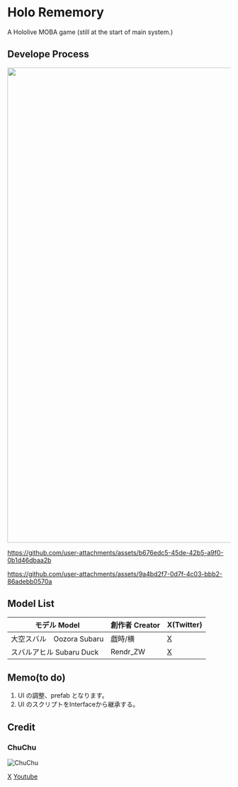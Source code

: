 # Holo Rememory
 A Hololive MOBA game
 (still at the start of main system.)


## Develope Process
<img width="1072" src="https://github.com/user-attachments/assets/fd52a3d7-b9c1-418a-aa16-55f06075ed60">

https://github.com/user-attachments/assets/b676edc5-45de-42b5-a9f0-0b1d46dbaa2b

https://github.com/user-attachments/assets/9a4bd2f7-0d7f-4c03-bbb2-86adebb0570a


## Model List
 |モデル Model              | 創作者 Creator  | X(Twitter)                  |
 |-------------------------|----------------|-----------------------------|
 |大空スバル　Oozora Subaru  |戯時/横          |[X](https://x.com/saretoki)  |
 |スバルアヒル Subaru Duck   |Rendr_ZW        |[X](https://x.com/Rendr_ZW)  |

## Memo(to do)
1. UI の調整、prefab となります。
2. UI のスクリプトをInterfaceから継承する。

## Credit
 ### ChuChu
 
 ![ChuChu](https://github.com/user-attachments/assets/49c6bf2e-90de-4a71-99d3-7f571a30f2d9)
 
 [X](https://twitter.com/_ChuChu0314)
 [Youtube](https://www.youtube.com/channel/UCdkTl8YBShi6iFQ4szRxfYA)
